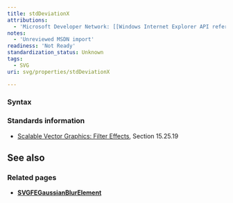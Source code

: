 ```yaml
---
title: stdDeviationX
attributions:
  - 'Microsoft Developer Network: [[Windows Internet Explorer API reference](http://msdn.microsoft.com/en-us/library/ie/hh828809%28v=vs.85%29.aspx) Article]'
notes:
  - 'Unreviewed MSDN import'
readiness: 'Not Ready'
standardization_status: Unknown
tags:
  - SVG
uri: svg/properties/stdDeviationX

---
```

### Syntax

### Standards information

-   [Scalable Vector Graphics: Filter Effects](http://go.microsoft.com/fwlink/p/?linkid=226062), Section 15.25.19

## See also

### Related pages

-   [**SVGFEGaussianBlurElement**](/svg/elements/feGaussianBlur)
